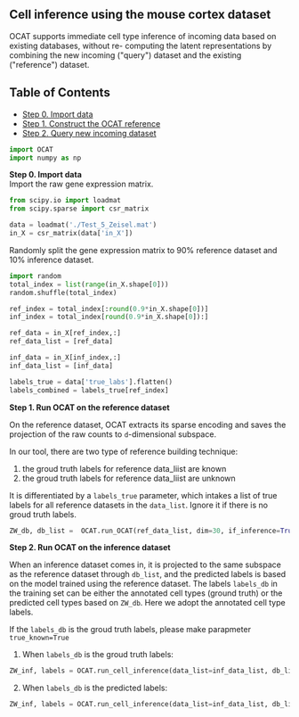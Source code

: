 ## Cell inference using the mouse cortex dataset
OCAT supports immediate cell type inference of incoming data based on existing databases, without re- computing the latent representations by combining the new incoming ("query") dataset and the existing ("reference") dataset.

## Table of Contents
- [Step 0. Import data](#data_import)
- [Step 1. Construct the OCAT reference](#reference)
- [Step 2. Query new incoming dataset](#inference)

```python
import OCAT
import numpy as np
```

<a name="data_import"></a>**Step 0. Import data**     
Import the raw gene expression matrix. 

```python
from scipy.io import loadmat
from scipy.sparse import csr_matrix

data = loadmat('./Test_5_Zeisel.mat')
in_X = csr_matrix(data['in_X'])
```
Randomly split the gene expression matrix to 90% reference dataset and 10% inference dataset. 

```python
import random
total_index = list(range(in_X.shape[0]))
random.shuffle(total_index)

ref_index = total_index[:round(0.9*in_X.shape[0])]
inf_index = total_index[round(0.9*in_X.shape[0]):]

ref_data = in_X[ref_index,:]
ref_data_list = [ref_data]

inf_data = in_X[inf_index,:]
inf_data_list = [inf_data]

labels_true = data['true_labs'].flatten()
labels_combined = labels_true[ref_index]
```

<a name="reference"></a>**Step 1. Run OCAT on the reference dataset**

On the reference dataset, OCAT extracts its sparse encoding and saves the projection of the raw counts to `d`-dimensional subspace. 

In our tool, there are two type of reference building technique:
1. the groud truth labels for reference data_liist are known
2. the groud truth labels for reference data_liist are unknown

It is differentiated by a `labels_true` parameter, which intakes a list of true labels for all reference datasets in the `data_list`. Ignore it if there is no groud truth labels. 

```python
ZW_db, db_list =  OCAT.run_OCAT(ref_data_list, dim=30, if_inference=True, labels_true=[labels_combined])
```

<a name="inference"></a>**Step 2. Run OCAT on the inference dataset**

When an inference dataset comes in, it is projected to the same subspace as the reference dataset through `db_list`, and the predicted labels is based on the model trained using the reference dataset. The labels `labels_db` in the training set can be either the annotated cell types (ground truth) or the predicted cell types based on `ZW_db`. Here we adopt the annotated cell type labels. 

If the `labels_db` is the groud truth labels, please make parapmeter `true_known=True`

1. When `labels_db` is the groud truth labels:
```python
ZW_inf, labels = OCAT.run_cell_inference(data_list=inf_data_list, db_list=db_list, true_known=True, labels_db=labels_combined)
```

2. When `labels_db` is the predicted labels:
```python
ZW_inf, labels = OCAT.run_cell_inference(data_list=inf_data_list, db_list=db_list, ZW_db= ZW_db, true_known=False, labels_db=labels_combined)
```

